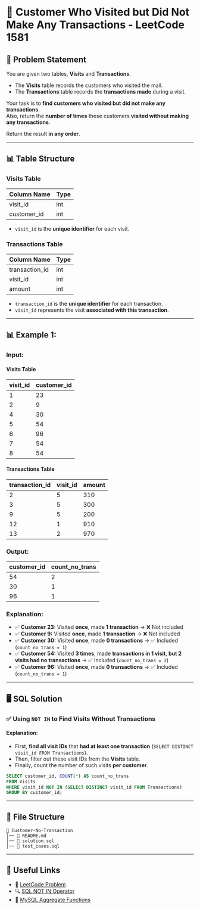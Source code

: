 # 🏬 Customer Who Visited but Did Not Make Any Transactions - LeetCode 1581

## 📌 Problem Statement
You are given two tables, **Visits** and **Transactions**.

- The **Visits** table records the customers who visited the mall.
- The **Transactions** table records the **transactions made** during a visit.

Your task is to **find customers who visited but did not make any transactions**.  
Also, return the **number of times** these customers **visited without making any transactions**.

Return the result **in any order**.

---

## 📊 Table Structure

### **Visits Table**
| Column Name | Type |
| ----------- | ---- |
| visit_id    | int  |
| customer_id | int  |

- `visit_id` is the **unique identifier** for each visit.

### **Transactions Table**
| Column Name    | Type |
| -------------- | ---- |
| transaction_id | int  |
| visit_id       | int  |
| amount         | int  |

- `transaction_id` is the **unique identifier** for each transaction.
- `visit_id` represents the visit **associated with this transaction**.

---

## 📊 Example 1:

### **Input:**
#### **Visits Table**
| visit_id | customer_id |
| -------- | ----------- |
| 1        | 23          |
| 2        | 9           |
| 4        | 30          |
| 5        | 54          |
| 6        | 96          |
| 7        | 54          |
| 8        | 54          |

#### **Transactions Table**
| transaction_id | visit_id | amount |
| -------------- | -------- | ------ |
| 2              | 5        | 310    |
| 3              | 5        | 300    |
| 9              | 5        | 200    |
| 12             | 1        | 910    |
| 13             | 2        | 970    |

### **Output:**
| customer_id | count_no_trans |
| ----------- | -------------- |
| 54          | 2              |
| 30          | 1              |
| 96          | 1              |

### **Explanation:**
- ✅ **Customer 23:** Visited **once**, made **1 transaction** → ❌ Not included  
- ✅ **Customer 9:** Visited **once**, made **1 transaction** → ❌ Not included  
- ✅ **Customer 30:** Visited **once**, made **0 transactions** → ✅ Included (`count_no_trans = 1`)  
- ✅ **Customer 54:** Visited **3 times**, made **transactions in 1 visit**, **but 2 visits had no transactions** → ✅ Included (`count_no_trans = 2`)  
- ✅ **Customer 96:** Visited **once**, made **0 transactions** → ✅ Included (`count_no_trans = 1`)  

---

## 🖥 SQL Solution

### ✅ **Using `NOT IN` to Find Visits Without Transactions**
#### **Explanation:**
- First, **find all visit IDs** that **had at least one transaction** (`SELECT DISTINCT visit_id FROM Transactions`).
- Then, filter out these visit IDs from the **Visits** table.
- Finally, count the number of such visits **per customer**.

```sql
SELECT customer_id, COUNT(*) AS count_no_trans
FROM Visits
WHERE visit_id NOT IN (SELECT DISTINCT visit_id FROM Transactions)
GROUP BY customer_id;
```

---

## 📁 File Structure
```
📂 Customer-No-Transaction
│── 📜 README.md
│── 📜 solution.sql
│── 📜 test_cases.sql
```

---

## 🔗 Useful Links
- 📖 [LeetCode Problem](https://leetcode.com/problems/customer-who-visited-but-did-not-make-any-transactions/)
- 🔍 [SQL NOT IN Operator](https://www.w3schools.com/sql/sql_in.asp)
- 📝 [MySQL Aggregate Functions](https://dev.mysql.com/doc/refman/8.0/en/group-by-functions.html)
